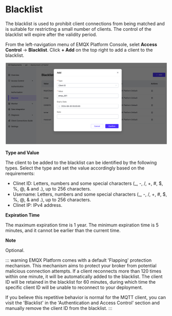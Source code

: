 <!-- markdownlint-disable MD001 -->

# Blacklist

The blacklist is used to prohibit client connections from being matched and is suitable for restricting a small number of clients. The control of the blacklist will expire after the validity period.

From the left-navigation menu of EMQX Platform Console, selet **Access Control** -> **Blacklist**. Click **+ Add** on the top right to add a client to the blacklist.

![blacklist](./_assets/blacklist_new.png)

**Type and Value**

The client to be added to the blacklist can be identified by the following types. Select the type and set the value accordingly based on the requirements:

- Clinet ID: Letters, numbers and some special characters (_, -, /, +, #, $, %, @, & and .), up to 256 characters.
- Username: Letters, numbers and some special characters (_, -, /, +, #, $, %, @, & and .), up to 256 characters.
- Clinet IP: IPv4 address.

**Expiration Time**

The maximum expiration time is 1 year. The minimum expiration time is 5 minutes, and it cannot be earlier than the current time.

**Note**

Optional.

::: warning
EMQX Platform comes with a default 'Flapping' protection mechanism. This mechanism aims to protect your broker from potential malicious connection attempts. If a client reconnects more than 120 times within one minute, it will be automatically added to the blacklist. The client ID will be retained in the blacklist for 60 minutes, during which time the specific client ID will be unable to reconnect to your deployment.

If you believe this repetitive behavior is normal for the MQTT client, you can visit the 'Blacklist' in the 'Authentication and Access Control' section and manually remove the client ID from the blacklist.
:::